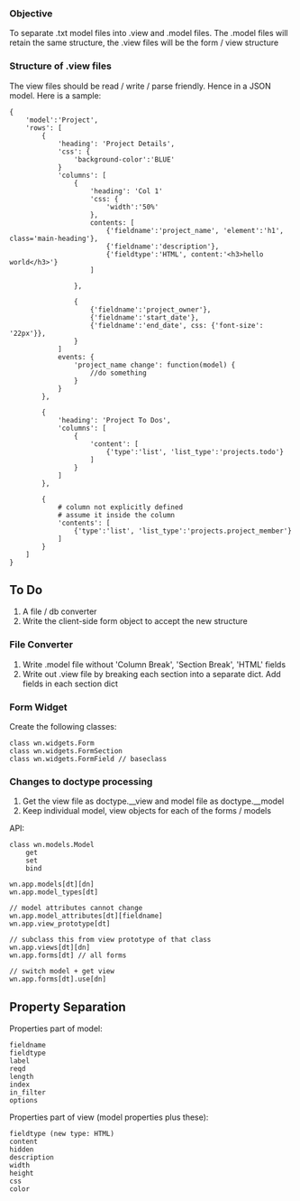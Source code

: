 ### Objective

To separate .txt model files into .view and .model files. The .model files will retain the same structure, the .view files will be the form / view structure

### Structure of .view files

The view files should be read / write / parse friendly. Hence in a JSON model. Here is a sample:

	{
		'model':'Project',
		'rows': [
			{
				'heading': 'Project Details',
				'css': {
					'background-color':'BLUE'
				}
				'columns': [
					{
						'heading': 'Col 1'
						'css: {
							'width':'50%'
						},
						contents: [
							{'fieldname':'project_name', 'element':'h1', class='main-heading'},
							{'fieldname':'description'},
							{'fieldtype':'HTML', content:'<h3>hello world</h3>'}
						]
					
					},
					
					{
						{'fieldname':'project_owner'},
						{'fieldname':'start_date'},
						{'fieldname':'end_date', css: {'font-size': '22px'}},
					}
				]
				events: {
					'project_name change': function(model) {
						//do something
					}
				}
			}, 
	
			{
				'heading': 'Project To Dos',
				'columns': [
					{
						'content': [
							{'type':'list', 'list_type':'projects.todo'}
						]
					}
				]
			},
	
			{
				# column not explicitly defined
				# assume it inside the column
				'contents': [
					{'type':'list', 'list_type':'projects.project_member'}
				]
			}
		]
	}

## To Do

1. A file / db converter
2. Write the client-side form object to accept the new structure

### File Converter

1. Write .model file without 'Column Break', 'Section Break', 'HTML' fields
2. Write out .view file by breaking each section into a separate dict. Add fields in each section dict

### Form Widget

Create the following classes:
    
    class wn.widgets.Form
    class wn.widgets.FormSection
    class wn.widgets.FormField // baseclass

### Changes to doctype processing

1. Get the view file as doctype.__view and model file as doctype.__model
2. Keep individual model, view objects for each of the forms / models

API:
    
    class wn.models.Model
        get
        set
        bind    

    wn.app.models[dt][dn]
    wn.app.model_types[dt]
    
    // model attributes cannot change
    wn.app.model_attributes[dt][fieldname]
    wn.app.view_prototype[dt]
    
    // subclass this from view prototype of that class 
    wn.app.views[dt][dn] 
    wn.app.forms[dt] // all forms
    
    // switch model + get view
    wn.app.forms[dt].use[dn] 
    
## Property Separation

Properties part of model:

    fieldname
    fieldtype
    label
    reqd
    length
    index
    in_filter
    options

Properties part of view (model properties plus these):

    fieldtype (new type: HTML)
    content
    hidden
    description
    width
    height
    css
    color
